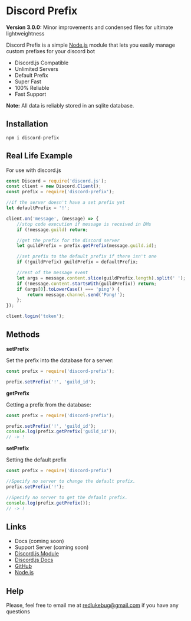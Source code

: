 # Discord Prefix

**Version 3.0.0:** Minor improvements and condensed files for ultimate lightweightness

Discord Prefix is a simple [Node.js](https://nodejs.org/) module that lets you easily manage custom prefixes for your discord bot
- Discord.js Compatible
- Unlimited Servers
- Default Prefix
- Super Fast
- 100% Reliable
- Fast Support

**Note:** All data is reliably stored in an sqlite database.

## Installation
```
npm i discord-prefix
```

## Real Life Example
For use with discord.js
```js
const Discord = require('discord.js');
const client = new Discord.Client();
const prefix = require('discord-prefix');

//if the server doesn't have a set prefix yet
let defaultPrefix = '!';

client.on('message', (message) => {
    //stop code execution if message is received in DMs
    if (!message.guild) return;

    //get the prefix for the discord server
    let guildPrefix = prefix.getPrefix(message.guild.id);

    //set prefix to the default prefix if there isn't one
    if (!guildPrefix) guildPrefix = defaultPrefix;

    //rest of the message event
    let args = message.content.slice(guildPrefix.length).split(' ');
    if (!message.content.startsWith(guildPrefix)) return;
    if (args[0].toLowerCase() === 'ping') {
        return message.channel.send('Pong!');
    };
});

client.login('token');
```

## Methods
**setPrefix**

Set the prefix into the database for a server:
```js
const prefix = require('discord-prefix');

prefix.setPrefix('!', 'guild_id');
```
**getPrefix**

Getting a prefix from the database:
```js
const prefix = require('discord-prefix');

prefix.setPrefix('!', 'guild_id');
console.log(prefix.getPrefix('guild_id'));
// -> !
```
**setPrefix**

Setting the default prefix
```js
const prefix = require('discord-prefix')

//Specify no server to change the default prefix.
prefix.setPrefix('!');

//Specify no server to get the default prefix.
console.log(prefix.getPrefix());
// -> !
```

## Links
- Docs (coming soon)
- Support Server (coming soon)
- [Discord.js Module](https://www.npmjs.com/package/discord.js)
- [Discord.js Docs](https://discord.js.org)
- [GitHub](https://github.com/RedLukeBug/discord-prefix)
- [Node.js](https://nodejs.org/)

## Help
Please, feel free to email me at redlukebug@gmail.com if you have any questions